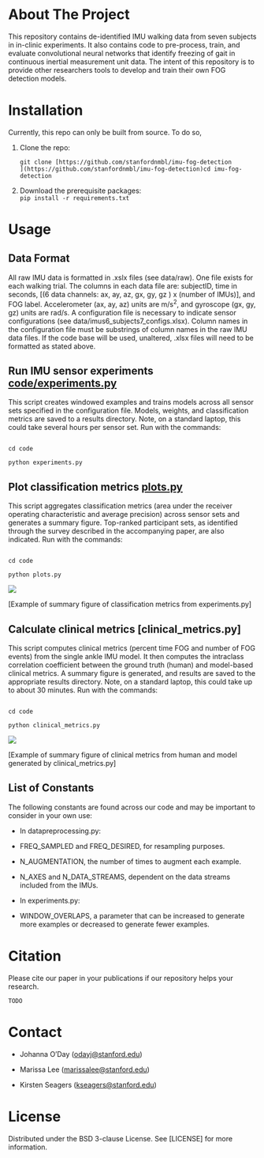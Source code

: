 ﻿
# About The Project

This repository contains de-identified IMU walking data from seven subjects in in-clinic experiments. It also contains code to pre-process, train, and evaluate convolutional neural networks that identify freezing of gait in continuous inertial measurement unit data. The intent of this repository is to provide other researchers tools to develop and train their own FOG detection models.

  

# Installation

Currently, this repo can only be built from source. To do so,

1.  Clone the repo:  
    ```  
    git clone [https://github.com/stanfordnmbl/imu-fog-detection  
    ](https://github.com/stanfordnmbl/imu-fog-detection)cd imu-fog-detection  
    ```
    
2.  Download the prerequisite packages:  
    ```pip install -r requirements.txt```
    

  

# Usage

  

## Data Format

All raw IMU data is formatted in .xslx files (see data/raw). One file exists for each walking trial. The columns in each data file are: subjectID, time in seconds, [(6 data channels: ax, ay, az, gx, gy, gz ) x (number of IMUs)], and FOG label. Accelerometer (ax, ay, az) units are m/s$^2$, and gyroscope (gx, gy, gz) units are rad/s. A configuration file is necessary to indicate sensor configurations (see data/imus6_subjects7_configs.xlsx). Column names in the configuration file must be substrings of column names in the raw IMU data files. If the code base will be used, unaltered, .xlsx files will need to be formatted as stated above.

  

## Run IMU sensor experiments [code/experiments.py](experiments.py)

This script creates windowed examples and trains models across all sensor sets specified in the configuration file. Models, weights, and classification metrics are saved to a results directory. Note, on a standard laptop, this could take several hours per sensor set. Run with the commands:

```

cd code

python experiments.py

```

  

## Plot classification metrics [plots.py](plots.py)

This script aggregates classification metrics (area under the receiver operating characteristic and average precision) across sensor sets and generates a summary figure. Top-ranked participant sets, as identified through the survey described in the accompanying paper, are also indicated. Run with the commands:

```

cd code

python plots.py

```

![](https://lh5.googleusercontent.com/USZYdiPKoBQu0k7MEPPajJugLUCzEv8KN5Bu4CEBo2HUctJM04TiVD7sS7s5z7kUPREgWCjJYQ6mVAV9K6UcnGXh-NZVB-_VcRI0AkhfUrHSKsDvbHvF4Kf1Y3ieJLMv0Ev578IM=s0)

[Example of summary figure of classification metrics from experiments.py]

  

## Calculate clinical metrics [clinical_metrics.py]

This script computes clinical metrics (percent time FOG and number of FOG events) from the single ankle IMU model. It then computes the intraclass correlation coefficient between the ground truth (human) and model-based clinical metrics. A summary figure is generated, and results are saved to the appropriate results directory. Note, on a standard laptop, this could take up to about 30 minutes. Run with the commands:

```

cd code

python clinical_metrics.py

```

  

![](https://lh3.googleusercontent.com/lQlgA6pbO93SbdJufsPgOMzxcQFhASB5mtTYKTfiU3NPnMiDPewJwaYmUKPR6dpVWcEtny8yqFxeSn6aqD_RzweD5quKq_9pjwbi5jnuAN-rqIk9VMy_FMhvZhGj6zR5UZhKwFA5=s0)

[Example of summary figure of clinical metrics from human and model generated by clinical_metrics.py]

  

## List of Constants

The following constants are found across our code and may be important to consider in your own use:

-   In datapreprocessing.py:
    

-   FREQ_SAMPLED and FREQ_DESIRED, for resampling purposes.
    
-   N_AUGMENTATION, the number of times to augment each example.
    
-   N_AXES and N_DATA_STREAMS, dependent on the data streams included from the IMUs.
    

-   In experiments.py:
    

-   WINDOW_OVERLAPS, a parameter that can be increased to generate more examples or decreased to generate fewer examples.
    

  

# Citation

Please cite our paper in your publications if our repository helps your research.

```TODO```

  

# Contact

-   Johanna O’Day (odayj@stanford.edu)
    
-   Marissa Lee (marissalee@stanford.edu)
    
-   Kirsten Seagers (kseagers@stanford.edu)
    

  

# License

Distributed under the BSD 3-clause License. See [LICENSE] for more information.

